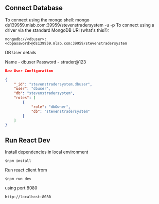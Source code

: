
## Connect Database
To connect using the mongo shell:
mongo ds139959.mlab.com:39959/stevenstradersystem -u <dbuser> -p <dbpassword>
To connect using a driver via the standard MongoDB URI (what's this?):

```url
mongodb://<dbuser>:<dbpassword>@ds139959.mlab.com:39959/stevenstradersystem
```

DB User details

Name       -    dbuser
Password  -   strader@123


```json
Raw User Configuration

{
    "_id": "stevenstradersystem.dbuser",
    "user": "dbuser",
    "db": "stevenstradersystem",
    "roles": [
        {
            "role": "dbOwner",
            "db": "stevenstradersystem"
        }
    ]
}
```

## Run React Dev
Install dependencies in local environment
```shell
$npm install
```
Run react client from
```shell
$npm run dev
```
using port 8080
```url
http://localhost:8080
```


